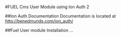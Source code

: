 #FUEL Cms User Module using Ion Auth 2

##Ion Auth Documentation
Documentation is located at http://benedmunds.com/ion_auth/

##Fuel User module Installation
...

